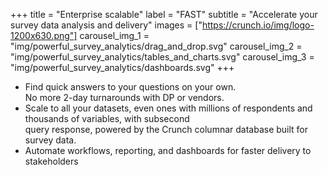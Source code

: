 +++
title = "Enterprise scalable"
label = "FAST"
subtitle = "Accelerate your survey data analysis and delivery"
images = ["https://crunch.io/img/logo-1200x630.png"]
carousel_img_1 = "img/powerful_survey_analytics/drag_and_drop.svg"
carousel_img_2 = "img/powerful_survey_analytics/tables_and_charts.svg"
carousel_img_3 = "img/powerful_survey_analytics/dashboards.svg"
+++

* Find quick answers to your questions on your own. <br/>No more 2-day turnarounds with DP or vendors. 
* Scale to all your datasets, even ones with millions of respondents and thousands of variables, with subsecond <br/>query response, powered by the Crunch columnar database built for survey data. 
* Automate workflows, reporting, and dashboards for faster delivery to stakeholders